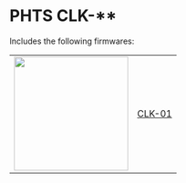 # PHTS CLK-\*\*

Includes the following firmwares:

|                                                                                                             |          |
| ----------------------------------------------------------------------------------------------------------- | -------- |
| <image width="200" src="https://image.easyeda.com/pullimage/DY2cV2TE9SzW4QEGUBPfhBxzWKnjN2z8livtnTUQ.jpeg"> | [CLK-01] |

[clk-01]: firmware/CLK-01
